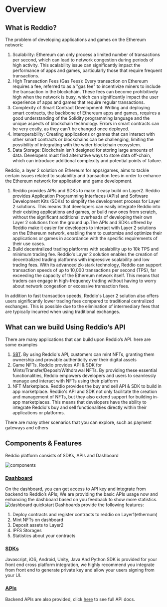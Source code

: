 # Overview

## What is Reddio?

The problem of developing applications and games on the Ethereum network:
1. Scalability: Ethereum can only process a limited number of transactions per second, which can lead to network congestion during periods of high activity. This scalability issue can significantly impact the performance of apps and games, particularly those that require frequent transactions.
2. High Transaction Fees (Gas Fees): Every transaction on Ethereum requires a fee, referred to as a "gas fee" to incentivize miners to include the transaction in the blockchain. These fees can become prohibitively high when the network is busy, which can significantly impact the user experience of apps and games that require regular transactions.
3. Complexity of Smart Contract Development: Writing and deploying smart contracts, the backbone of Ethereum apps and games, requires a good understanding of the Solidity programming language and the unique aspects of blockchain technology. Errors in smart contracts can be very costly, as they can't be changed once deployed.
4. Interoperability: Creating applications or games that can interact with other smart contracts or blockchains can be challenging, limiting the possibility of integrating with the wider blockchain ecosystem.
5. Data Storage: Blockchain isn't designed for storing large amounts of data. Developers must find alternative ways to store data off-chain, which can introduce additional complexity and potential points of failure.

Reddio, a layer 2 solution on Ethereum for apps/games, aims to tackle certain issues related to scalability and transaction fees in order to enhance the Ethereum network for application and game development.

1. Reddio provides APIs and SDKs to make it easy build on Layer2. Reddio provides Application Programming Interfaces (APIs) and Software Development Kits (SDKs) to simplify the development process for Layer 2 solutions. This means that developers can easily integrate Reddio into their existing applications and games, or build new ones from scratch, without the significant additional overheads of developing their own Layer 2 solutions from the ground up.The APIs and SDKs offered by Reddio make it easier for developers to interact with Layer 2 solutions on the Ethereum network, enabling them to customize and optimize their applications or games in accordance with the specific requirements of their use cases.
2. Build decentralized trading platforms with scalability up to 10k TPS and minimum trading fee. Reddio's Layer 2 solution enables the creation of decentralized trading platforms with impressive scalability and low trading fees. With its advanced zk-stark technology, Reddio can support transaction speeds of up to 10,000 transactions per second (TPS), far exceeding the capacity of the Ethereum network itself. This means that traders can engage in high-frequency trading without having to worry about network congestion or excessive transaction fees.

In addition to fast transaction speeds, Reddio's Layer 2 solution also offers users significantly lower trading fees compared to traditional centralized exchanges. This is possible due to the elimination of intermediary fees that are typically incurred when using traditional exchanges.



## What can we build Using Reddio’s API
There are many applications that can build upon Reddio’s API. here are some examples
1. [SBT](https://academy.binance.com/en/articles/what-are-soulbound-tokens-sbt). By using Reddio's API, customers can mint NFTs, granting them ownership and provable authenticity over their digital assets
2. Game NFTs. Reddio provides API & SDK for Mints/Transfer/Deposit/Withdrawal NFTs. By providing these essential functionalities, Reddio empowers developers and users to seamlessly manage and interact with NFTs using their platform
3. NFT Marketplace. Reddio provides the buy and sell API & SDK to build in app marketplace. Reddio's API and SDK not only facilitate the creation and management of NFTs, but they also extend support for building in-app marketplaces. This means that developers have the ability to integrate Reddio's buy and sell functionalities directly within their applications or platforms.

There are many other scenarios that you can explore, such as payment gateways and others

## Components & Features

Reddio platform consists of SDKs, APIs and Dashboard

![components](/components.png)

### [Dashboard](https://dashboard.reddio.com/login)
On the dashboard, you can get access to API key and integrate from backend to Reddio’s APIs; We are providing the basic APIs usage now and enhancing the dashboard based on you feedback to show more statistics. 
![dashboard quickstart](/dashboard-quickstart.png)
Dashboards provide the following features:
1. Deploy contracts and register contracts to reddio on Layer1(ethernum)
2. Mint NFTs on dashboard
3. Deposit assets to Layer2
4. IPFS Storages
5. Statistics about your contracts

### [SDKs](/guide/jssdk-reference/initiate-sdk)

Javascript, iOS, Android, Unity, Java And Python SDK is provided for your front end cross platform integration,  we highly recommend you integrate from front end to generate private key and allow your users signing from your UI.


### [APIs](/guide/api-reference/api-reference)

Backend APIs are also provided, click [here](https://api-docs.reddio.com/?_gl=1*ic7u6n*_ga*NzgzNDU3NTczLjE2NTA1MDYzMDY.*_ga_DZPN2FT3DF*MTY4ODA0MTc1NC4zNzEuMS4xNjg4MDQxNzU5LjAuMC4w) to see full API docs.



